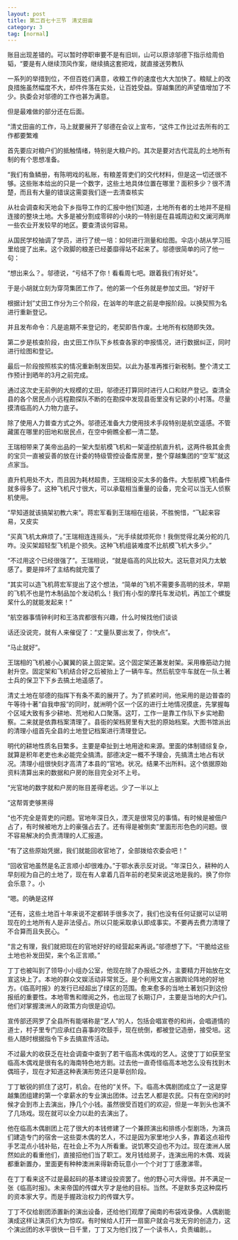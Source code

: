 ```yaml
---
layout: post
title: 第二百七十三节　清丈田亩
category: 3
tag: [normal]
---
```


账目出现差错的。可以暂时停职审要不是有旧圳，山可以原谅邬德下指示给周伯韬，“要是有人继续顶风作案，继续搞这套把戏，就直接送劳教队

一系列的举措到位，不但百姓们满意，收粮工作的速度也大大加快了。粮赋上的改良措施虽然幅度不大，却件件落在实处，让百姓受益。穿越集团的声望值增加了不少。执委会对邬德的工作也甚为满意。

但是最难做的部分还在后面。

“清丈田亩的工作，马上就要展开了邬德在会议上宣布，“这件工作比过去所有的工作都要繁难

首先要应对粮户们的抵触情绪，特别是大粮户的。其次是要对古代混乱的土地所有制的有个思想准备。

“我们有鱼鳞册，有陈明戏的私账，有粮差胥吏们的交代材料，但是这一切还很不够。这些账本给出的只是一个数字，这些土地具体位置在哪里？面积多少？很不清楚，而且有大量的错误这需耍我们逐一去清查核实

从社会调查和天地会下乡指导工作的汇报中他们知道，土地所有者的土地并不是相连接的整块土地。大多是被分割成零碎的小块的一特别是在县城周边和文澜河两岸一些农业开发较早的地区。要查清谈何容易。

从国民学校抽调了学员，进行了统一培：如何进行测量和绘图。伞店小胡从学习班里给提了出来。这个政脚的粮差已经萎靡得站不起来了。邬德很简单的问了他一句：

“想出来么？。邬德说，“亏结不了你！看看周七吧。跟着我们有好处”。

于是小胡就立刻为穿菏集团工作了。他的第一个任务就是参加丈田。“好好干

根据计划”丈田工作分为三个阶段，在汹年的年底之前是申报阶段。以换契照为名进行重新登记。

并且发布命令：凡是逾期不来登记的，老契即告作废。土地所有权随即失效。

第二步是核查阶段，由丈田工作队下乡核查各家的申报情况，进行数据纠正，同时进行绘图和登记。

最后一阶段按照核实的情况重新制发田契。以此为基准再推行新税制。整个清丈工作预计到晒年的3月之前完成。

通过这次史无前例的大规模的丈田，邬德还打算同时进行人口和财产登记。查清全县的各个居民点小远程勘探队不断的在勘探中发现县衙里没有记录的小村落。尽量摸清临高的人力物力底子。

除了使用人力普查方式之外。邬德还准备大力使用技术手段特别是航空遥感。不管藏匿在哪里的田地和居民点，在空中俯瞧全都一清二楚。

王瑞相带来了美帝出品的一架大型航模飞机和一架遥控航直升机，这两件极其金贵的宝贝一直被妥善的放在计委的特级管控设备库房里，整个穿越集团的“空军”就这点家当。

直升机用处不大，而且因为耗材超贵，王瑞相没买太多的备件。大型航模飞机备件就多得多了。这种飞机尺寸很大，可以承载相当重量的设备，完全可以当无人侦察机使用。

“早知道就该搞架初教六来”。蒋宏军看到王瑞相在组装，不胜惋惜，“飞起来容易，又皮实

“买真飞机太麻烦了。”王瑞相连连摇头，“光手续就烦死你！我倒觉得北美分舵的几咋。没买架超轻型飞机是个损失。这种飞机组装难度不比航模飞机大多少。”

“不过用这个已经很强了”。王瑞相说，“就是临高的风比较大。这玩意对风力太敏感了。要是摔坏了主结构就完蛋了

“其实可以造飞机蒋宏军提出了这个想法，“简单的飞机不需要多高明的技术，早期的飞机不也是竹木制品加个发动机么！我们有小型的摩托车发动机，再加工个螺旋桨什么的就能发起来！”

“航空器事情钟利时和王洛宾都很有兴趣，什么时候找他们谈谈

话还没说完，就有人来催促了：“丈量队要出发了，你快点”。

“马止就好”。

王瑞相的飞机被小心翼翼的装上固定架。这个固定架还兼发射架。采用橡筋动力抛射升空。固定架和飞机结合好之后被抬上了一辆牛车。然后航空牛车就在一队土著士兵的保卫下下乡去搞土地遥感了。

清丈土地在邬德的指挥下有条不紊的展开了。为了抓紧时间，他采用的是边普杳的午等待十著”自我申报”的同时，就洲明个区一个区的进行土地情况摸底，先掌握每个区域大致有多少耕地、荒地和人口聚落。这叮，工作一是靠工作队下乡实地勘察。二来就是依靠档案清理了。县衙的架档房里有大批的原始档案。大图书馆派出的清理小组首先全县的土地登记档案进行清理登记。

明代的耕地性质名目繁多。主要是牵扯到土地用途和来源。里面的体制错综复杂，就算是积年老吏也未必能完全搞清。部德决定一概不予理会，先搞清土地占有状况。清理小组很快刻才高清了本县的“官地。状况。结果不出所料。这个依据原始资料清算出来的数据和户房的账目完全对不上号。

“光官地的数字就和户房的账目差得老远。少了一半以上

“这帮胥吏够黑得

“也不完全是胥吏的问题。官地年深日久，湮灭是很常见的事情。有时候是被佃户占了，有时候被地方上的豪强占去了。还有得是被倒卖”里面形形色色的问题。很不容易解决的负责清理的人汇报道。

“有了这些原始凭据，我们就能回收官地了，全部拨给农委会吧！”

“回收官地虽然是名正言顺小却很难办。”于鄂水表示反对说。“年深日久，耕种的人早刻视为自己的土地了，现在有人拿着几百年前的老契来说这地是我的。换了你你会乐意？。小

“嗯。的确是这样

“还有，这些土地百十年来说不定都转手很多次了，我们也没有任何证据可以证明现在的土地所有人是非法侵占。所以只能采取承认即成事实。不要再去费力清理了不合算而且失民心。”

“言之有理，我们就把现在的官地好好的经营起来再说。”邬德想了下。“干脆给这些土地也补发田契，来个名正言顺。”

丁丁也被叫到了领导小小组办公室，他现在除了办报纸之外，主要精力开始放在文宣这块上了。本地的群众文娱活动非常贫乏。是个利用文宣占据舆论阵地的好地方。《临高时报》的发行已经超出了绿区的范围。愈来愈多的当地土著划只到这份报纸的重要性。本地零售和赠阅之外，也出现了长期订户，主要是当地的大户们。他们对掌握澳洲人的政策方向很是迫切。

宣传部还网罗了全县所有能堪称是“艺人”的人，包括会唱宣卷的和尚，会唱道情的道士，村子里专门应承红白喜事的吹鼓手，现在统倒，都被登记造册，接受培。这些人随时根据指令下乡去搞宣传活动。

不过最大的收获乏在社会调查中查到了若干临高木偶戏的艺人。这使丁丁如获至宝临高木偶戏是很有名的海南特色地方剧。过去他一直奇怪临高本地怎么没有找到木偶班子，现在才知道这种表演形势还只是草创阶段。

丁丁敏锐的抓住了这叮，机会。在他的“关怀。下。临高木偶剧团成立了一这是穿越集团组建的第一个拿薪水的专业演出团体。过去艺人都是农民。只有在空闲的时候才会到市上去演出，挣几个小钱。虽然很受百姓们的欢迎，但是一年到头也演不了几场戏。现在就可以全力以赴的去演出了。

他在临高木偶剧团上花了很大的本钱修建了一个兼顾演出和排练小型剧场，为演员们建造专门的宿舍一这些耍木偶的艺人，不过是因为家里地少人多，靠着这点祖传手艺混点小钱补贴，在社会上不为人所看重。说饥寒交迫也不为过。现在澳洲人居然如此的看重他们，直接招他们当了职工。发月钱给房子，连演出用的木偶、戏装都重新置办，里面更有种种澳洲来得新奇玩意小一个个对丁丁感激涕零。

在丁丁看来这不过是最起码的基本建设投资罢了。他的野心可大得很。并不满足一张《临高时报》。未来帝国的传媒大亨才是他的目标。当然。不是默多克这种腐朽的资本家大亨。而是手握政治权力的传媒大亨。

丁丁不仅给剧团添置新的演出设备，还给他们观摩了闽南的布袋戏录像。人偶剧能演成这样让演员们大为惊叹。有时候给人打开一扇窗户就会弓发无穷的创造力，这个演出团的水平很快一日千里，丁丁又为他们找了一个读书人，负责编剧。。